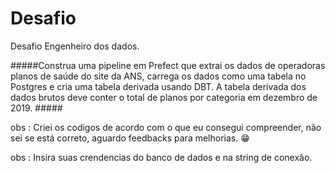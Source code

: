 # Desafio
Desafio Engenheiro dos dados.  

#####Construa uma pipeline em Prefect que extrai os dados de operadoras planos de saúde do site da ANS, carrega os dados como uma tabela no Postgres e cria uma tabela derivada usando DBT. A tabela derivada dos dados brutos deve conter o total de planos por categoria em dezembro de 2019. #####


obs : Criei os codigos de acordo com o que eu consegui compreender, não sei se está correto, aguardo feedbacks para melhorias. 😁

obs : Insira suas crendencias do banco de dados e na string de conexão.
